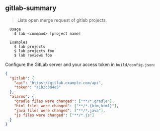 ## gitlab-summary

> Lists open merge request of gitlab projects.

~~~
  Usage
    $ lab <command> [project name]

  Examples
    $ lab projects
    $ lab projects foo
    $ lab reviews foo
~~~

Configure the GitLab server and your access token in `build/config.json`:

~~~json
{
  "gitlab": {
    "api": "https://gitlab.example.com/api",
    "token": "a1b2c3d4e5"
  },
  "alarms": {
    "gradle files were changed": ["**/*.gradle"],
    "html files were changed": ["**/*.{htm,html}"],
    "java files were changed": ["**/*.java"],
    "js files were changed": ["**/*.js"]
  }
}
~~~

